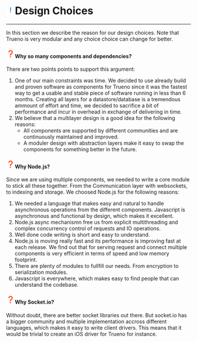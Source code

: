 # ![](../../assets/icons/exclamation.png)Design Choices

---

In this section we describe the reason for our design choices. Note that Trueno is very modular and any choice choice can change for better.

#### ![](../../assets/icons/help.png)Why so many components and dependencies?

There are two points points to support this argument:

1. One of our main constraints was time. We decided to use already build and proven software as components for Trueno since it was the fastest way to get a usable and stable piece of software running in less than 6 months. Creating all layers for a datastore/database is a tremendous ammount of effort and time, we decided to sacrifice a bit of performance and incur in overhead in exchange of delivering in time.
2. We believe that a multilayer design is a good idea for the following reasons:
    - All components are supported by different communities and are continuously maintained and improved.
    - A moduler design with abstraction layers make it easy to swap the components for something better in the future.

#### ![](../../assets/icons/help.png)Why Node.js?

Since we are using multiple components, we needed to write a core module to stick all these together. From the Communication layer with websockets, to indexing and storage. We choosed Node.js for the following reasons:

1. We needed a language that makes easy and natural to handle asynchronous operations from the different components. Javascript is asynchronous and functional by design, which makes it excellent.
2. Node.js async mechanismn free us from explicit multithreading and complex concurrency control of requests and IO operations.
3. Well done code writing is short and easy to understand.
4. Node.js is moving really fast and its performance is improving fast at each release. We find out that for serving request and connect multiple components is very efficient in terms of speed and low memory footprint.
5. There are plenty of modules to fullfill our needs. From encryption to serialization modules.
6. Javascript is everywhere, which makes easy to find people that can understand the codebase.

#### ![](../../assets/icons/help.png)Why Socket.io?

Without doubt, there are better socket libraries out there. But socket.io has a bigger community and multiple implementation accross different languages, which makes it easy to write client drivers. This means that it would be trivial to create an iOS driver for Trueno for instance.



